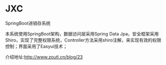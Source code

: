# JXC
SpringBoot进销存系统

本系统使用SpringBoot架构，数据访问层采用Spring Data Jpa，安全框架采用Shiro，实现了完整权限系统，Controller方法采用shiro注解，来实现有效的权限控制；界面采用了Easyui技术；

介绍地址:http://www.zoutl.cn/blog/23
